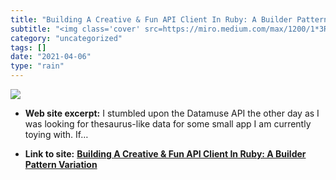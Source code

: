 ```yaml
---
title: "Building A Creative & Fun API Client In Ruby: A Builder Pattern Variation"
subtitle: "<img class='cover' src=https://miro.medium.com/max/1200/1*3R0MQUEoic8ye5eFAp_vOQ.jpeg>"
category: "uncategorized"
tags: []
date: "2021-04-06"
type: "rain"
---
```

<img class="cover" src=https://miro.medium.com/max/1200/1*3R0MQUEoic8ye5eFAp_vOQ.jpeg>



* **Web site excerpt:** I stumbled upon the Datamuse API the other day as I was looking for thesaurus-like data for some small app I am currently toying with. If…

* **Link to site:** **[Building A Creative & Fun API Client In Ruby: A Builder Pattern Variation](https://medium.com/rubyinside/building-a-creative-fun-api-client-in-ruby-a-builder-pattern-variation-f50613abd4c3?source=userActivityShare-d383785221d0-1528083851)**